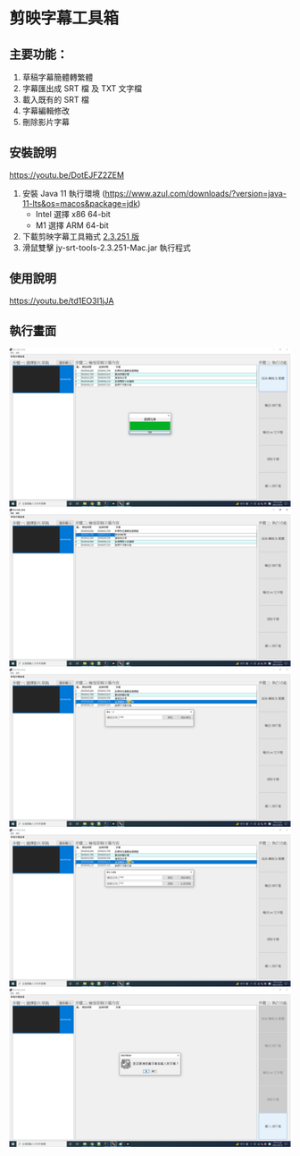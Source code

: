 # 剪映字幕工具箱

## 主要功能：

1. 草稿字幕簡體轉繁體
2. 字幕匯出成 SRT 檔 及 TXT 文字檔
3. 載入既有的 SRT 檔
4. 字幕編輯修改
5. 刪除影片字幕

## 安裝說明
https://youtu.be/DotEJFZ2ZEM

1. 安裝 Java 11 執行環境 (https://www.azul.com/downloads/?version=java-11-lts&os=macos&package=jdk)
   * Intel 選擇 x86 64-bit
   * M1 選擇 ARM 64-bit
2. 下載剪映字幕工具箱式 [2.3.251 版](https://github.com/jackychu0830/jy-srt-tools/releases/download/2.3.251-Mac/jy-srt-tools-2.3.251-Mac.jar)
3. 滑鼠雙擊 jy-srt-tools-2.3.251-Mac.jar 執行程式

## 使用說明
https://youtu.be/td1EO3I1jJA

## 執行畫面

![Mac 版畫面](https://github.com/jackychu0830/jy-srt-tools/raw/mac/screenshot-1.png)
![字幕編輯](https://github.com/jackychu0830/jy-srt-tools/raw/mac/screenshot-2.png)
![字幕尋找](https://github.com/jackychu0830/jy-srt-tools/raw/mac/screenshot-3.png)
![字幕替換](https://github.com/jackychu0830/jy-srt-tools/raw/mac/screenshot-4.png)
![載入字幕](https://github.com/jackychu0830/jy-srt-tools/raw/mac/screenshot-5.png)
